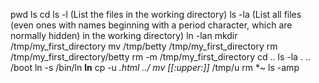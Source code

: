 pwd
ls
cd
ls -l (List the files in the working directory)
ls -la (List all files (even ones with names beginning with a period character, which are normally hidden) in the working directory)
ln -lan
mkdir /tmp/my_first_directory
mv /tmp/betty /tmp/my_first_directory
rm /tmp/my_first_directory/betty
rm -m /tmp/my_first_directory
cd ..
ls -la . .. /boot
ln -s /bin/ln __ln__
cp -u *.html ../
mv [[:upper:]]* /tmp/u
rm *~
ls -amp
